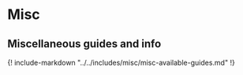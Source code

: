 # Misc

## Miscellaneous guides and info

{! include-markdown "../../includes/misc/misc-available-guides.md" !}
